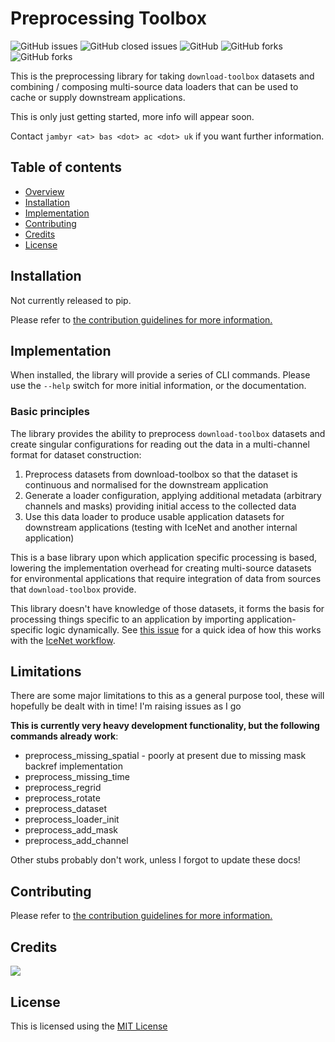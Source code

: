 # Preprocessing Toolbox

![GitHub issues](https://img.shields.io/github/issues/environmental-forecasting/preprocess-toolbox?style=plastic)
![GitHub closed issues](https://img.shields.io/github/issues-closed/environmental-forecasting/preprocess-toolbox?style=plastic)
![GitHub](https://img.shields.io/github/license/environmental-forecasting/preprocess-toolbox)
![GitHub forks](https://img.shields.io/github/forks/environmental-forecasting/preprocess-toolbox?style=social)
![GitHub forks](https://img.shields.io/github/stars/environmental-forecasting/preprocess-toolbox?style=social)

This is the preprocessing library for taking `download-toolbox` datasets and combining / composing multi-source data loaders that can be used to cache or supply downstream applications.

This is only just getting started, more info will appear soon.

Contact `jambyr <at> bas <dot> ac <dot> uk` if you want further information.

## Table of contents

* [Overview](#overview)
* [Installation](#installation)
* [Implementation](#implementation)
* [Contributing](#contributing)
* [Credits](#credits)
* [License](#license)

## Installation

Not currently released to pip.

Please refer to [the contribution guidelines for more information.](CONTRIBUTING.rst)

## Implementation

When installed, the library will provide a series of CLI commands. Please use 
the `--help` switch for more initial information, or the documentation. 

### Basic principles

The library provides the ability to preprocess `download-toolbox` datasets and create singular configurations for reading out the data in a multi-channel format for dataset construction:

1. Preprocess datasets from download-toolbox so that the dataset is continuous and normalised for the downstream application
1. Generate a loader configuration, applying additional metadata (arbitrary channels and masks) providing initial access to the collected data
1. Use this data loader to produce usable application datasets for downstream applications (testing with IceNet and another internal application)

This is a base library upon which application specific processing is based, lowering the implementation overhead for creating multi-source datasets for environmental applications that require integration of data from sources that `download-toolbox` provide. 

This library doesn't have knowledge of those datasets, it forms the basis for processing things specific to an application by importing application-specific logic dynamically. See [this issue](https://github.com/environmental-forecasting/preprocess-toolbox/issues/1) for a quick idea of how this works with the [IceNet workflow](https://github.com/icenet-ai/icenet).

## Limitations

There are some major limitations to this as a general purpose tool, these will hopefully be dealt with in time! I'm raising issues as I go

**This is currently very heavy development functionality, but the following commands already work**: 

* preprocess_missing_spatial - poorly at present due to missing mask backref implementation
* preprocess_missing_time
* preprocess_regrid
* preprocess_rotate
* preprocess_dataset
* preprocess_loader_init
* preprocess_add_mask
* preprocess_add_channel

Other stubs probably don't work, unless I forgot to update these docs!

## Contributing 

Please refer to [the contribution guidelines for more information.](CONTRIBUTING.rst)

## Credits

<a href="https://github.com/environmental-forecasting/preprocess-toolbox/graphs/contributors">
  <img src="https://contrib.rocks/image?repo=environmental-forecasting/preprocess-toolbox" />
</a>

## License

This is licensed using the [MIT License](LICENSE)
